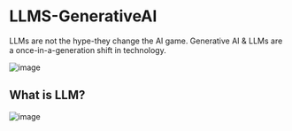 # LLMS-GenerativeAI

LLMs are not the hype-they change the AI game.
Generative AI & LLMs are a once-in-a-generation shift in technology.

![image](https://github.com/ijaz-lab/LLMS-GenerativeAI/assets/78338522/46443f98-f45c-4840-a2d7-b934e3ce84e9)


## What is LLM?

![image](https://github.com/ijaz-lab/LLMS-GenerativeAI/assets/78338522/01b55646-29cd-4560-8630-29b2f0bcadb2)
